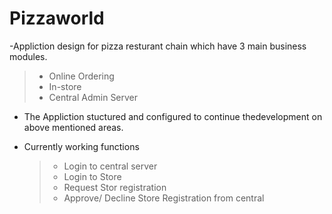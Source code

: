 # Pizzaworld

-Appliction design for pizza resturant chain which have 3 main business modules.
  > - Online Ordering
  > - In-store 
  > - Central Admin Server 
  
- The Appliction stuctured and configured to continue thedevelopment on above mentioned areas.

- Currently working functions
  > - Login to central server
  > - Login to Store
  > - Request Stor registration
  > - Approve/ Decline Store Registration from central
